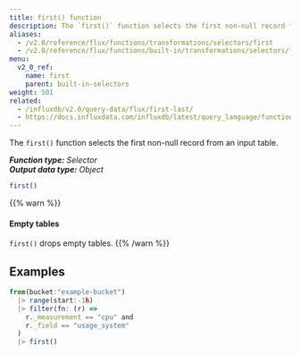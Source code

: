 ```yaml
---
title: first() function
description: The `first()` function selects the first non-null record from an input table.
aliases:
  - /v2.0/reference/flux/functions/transformations/selectors/first
  - /v2.0/reference/flux/functions/built-in/transformations/selectors/first/
menu:
  v2_0_ref:
    name: first
    parent: built-in-selectors
weight: 501
related:
  - /influxdb/v2.0/query-data/flux/first-last/
  - https://docs.influxdata.com/influxdb/latest/query_language/functions/#first, InfluxQL – FIRST()
---
```


The `first()` function selects the first non-null record from an input table.

_**Function type:** Selector_  
_**Output data type:** Object_

```js
first()
```

{{% warn %}}
#### Empty tables
`first()` drops empty tables.
{{% /warn %}}

## Examples
```js
from(bucket:"example-bucket")
  |> range(start:-1h)
  |> filter(fn: (r) =>
    r._measurement == "cpu" and
    r._field == "usage_system"
  )
  |> first()
```
